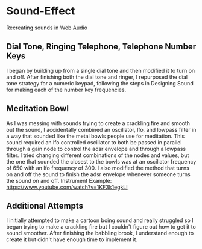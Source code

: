 # Sound-Effect
Recreating sounds in Web Audio

## Dial Tone, Ringing Telephone, Telephone Number Keys
  I began by building up from a single dial tone and then modified it to turn on and off. After finishing both the dial tone and ringer, I repurposed the dial tone strategy for a numeric keypad, following the steps in Designing Sound for making each of the number key frequencies.
  
## Meditation Bowl
  As I was messing with sounds trying to create a crackling fire and smooth out the sound, I accidentally combined an oscillator, lfo, and lowpass filter in a way that sounded like the metal bowls people use for meditation. This sound required an lfo controlled oscillator to both be passed in parallel through a gain node to control the adsr envelope and through a lowpass filter. I tried changing different combinations of the nodes and values, but the one that sounded the closest to the bowls was at an oscillator frequency of 650 with an lfo frequency of 300. I also modified the method that turns on and off the sound to finish the adsr envelope whenever someone turns the sound on and off.
  Instrument Example: https://www.youtube.com/watch?v=1KF3k1egkLI

## Additional Attempts
  I initially attempted to make a cartoon boing sound and really struggled so I began trying to make a crackling fire but I couldn't figure out how to get it to sound smoother. After finishing the babbling brook, I understand enough to create it but didn't have enough time to implement it.
